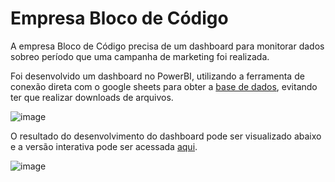 # Empresa Bloco de Código

A empresa Bloco de Código precisa de um dashboard para monitorar dados sobreo período que uma campanha de marketing foi realizada.

Foi desenvolvido um dashboard no PowerBI, utilizando a ferramenta de conexão direta com o google sheets para obter a [base de dados](https://docs.google.com/spreadsheets/d/1sMsOd7VtrwiLcj3efrvVFXxRGowC7kqH61eENu30U88/edit?usp=share_link), evitando ter que realizar downloads de arquivos.

![image](https://github.com/felipesbreve/ChallengeBI/assets/72587609/80904bd5-fa7e-45c1-a420-0e1ec60eef4a)

O resultado do desenvolvimento do dashboard pode ser visualizado abaixo e a versão interativa pode ser acessada [aqui](https://app.powerbi.com/view?r=eyJrIjoiMDVkZjAxODktZjdjNy00MWU1LThlYTgtNjhlMzBmNDJjNWI5IiwidCI6IjJhZDMyYzlkLTMxNGItNDdiYi1hYzJiLTUzZDkwMTRmM2I3YyJ9).

![image](https://github.com/felipesbreve/ChallengeBI/assets/72587609/a945a030-2bc8-4cfe-be6d-ff5a2b65de71)
